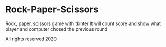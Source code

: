 # Rock-Paper-Scissors 
Rock, paper, scissors game with tkinter
It will count score and show what player and computer chosed the previous round

All rights reserved 2020
